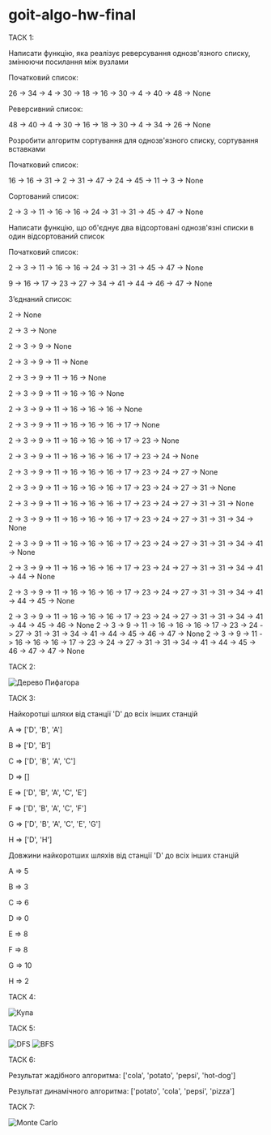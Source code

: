 # goit-algo-hw-final

ТАСК 1:

Hаписати функцію, яка реалізує реверсування однозв'язного списку, змінюючи посилання між вузлами

Початковий список:

26 -> 34 -> 4 -> 30 -> 18 -> 16 -> 30 -> 4 -> 40 -> 48 -> None

Реверсивний список:

48 -> 40 -> 4 -> 30 -> 16 -> 18 -> 30 -> 4 -> 34 -> 26 -> None


Розробити алгоритм сортування для однозв'язного списку, сортування вставками

Початковий список:

16 -> 16 -> 31 -> 2 -> 31 -> 47 -> 24 -> 45 -> 11 -> 3 -> None

Сортований список:

2 -> 3 -> 11 -> 16 -> 16 -> 24 -> 31 -> 31 -> 45 -> 47 -> None


Написати функцію, що об'єднує два відсортовані однозв'язні списки в один відсортований список

Початковий список:

2 -> 3 -> 11 -> 16 -> 16 -> 24 -> 31 -> 31 -> 45 -> 47 -> None

9 -> 16 -> 17 -> 23 -> 27 -> 34 -> 41 -> 44 -> 46 -> 47 -> None

Зʼєднаний список:

2 -> None

2 -> 3 -> None

2 -> 3 -> 9 -> None

2 -> 3 -> 9 -> 11 -> None

2 -> 3 -> 9 -> 11 -> 16 -> None

2 -> 3 -> 9 -> 11 -> 16 -> 16 -> None

2 -> 3 -> 9 -> 11 -> 16 -> 16 -> 16 -> None

2 -> 3 -> 9 -> 11 -> 16 -> 16 -> 16 -> 17 -> None

2 -> 3 -> 9 -> 11 -> 16 -> 16 -> 16 -> 17 -> 23 -> None

2 -> 3 -> 9 -> 11 -> 16 -> 16 -> 16 -> 17 -> 23 -> 24 -> None

2 -> 3 -> 9 -> 11 -> 16 -> 16 -> 16 -> 17 -> 23 -> 24 -> 27 -> None

2 -> 3 -> 9 -> 11 -> 16 -> 16 -> 16 -> 17 -> 23 -> 24 -> 27 -> 31 -> None

2 -> 3 -> 9 -> 11 -> 16 -> 16 -> 16 -> 17 -> 23 -> 24 -> 27 -> 31 -> 31 -> None

2 -> 3 -> 9 -> 11 -> 16 -> 16 -> 16 -> 17 -> 23 -> 24 -> 27 -> 31 -> 31 -> 34 -> None

2 -> 3 -> 9 -> 11 -> 16 -> 16 -> 16 -> 17 -> 23 -> 24 -> 27 -> 31 -> 31 -> 34 -> 41 -> None

2 -> 3 -> 9 -> 11 -> 16 -> 16 -> 16 -> 17 -> 23 -> 24 -> 27 -> 31 -> 31 -> 34 -> 41 -> 44 -> None

2 -> 3 -> 9 -> 11 -> 16 -> 16 -> 16 -> 17 -> 23 -> 24 -> 27 -> 31 -> 31 -> 34 -> 41 -> 44 -> 45 -> None

2 -> 3 -> 9 -> 11 -> 16 -> 16 -> 16 -> 17 -> 23 -> 24 -> 27 -> 31 -> 31 -> 34 -> 41 -> 44 -> 45 -> 46 -> None
2 -> 3 -> 9 -> 11 -> 16 -> 16 -> 16 -> 17 -> 23 -> 24 -> 27 -> 31 -> 31 -> 34 -> 41 -> 44 -> 45 -> 46 -> 47 -> None
2 -> 3 -> 9 -> 11 -> 16 -> 16 -> 16 -> 17 -> 23 -> 24 -> 27 -> 31 -> 31 -> 34 -> 41 -> 44 -> 45 -> 46 -> 47 -> 47 -> None

ТАСК 2:

![Дерево Пифагора](image.png)


ТАСК 3:

Hайкоротші шляхи від станції 'D' до всіх інших станцій

A => ['D', 'B', 'A'] 

B => ['D', 'B'] 

C => ['D', 'B', 'A', 'C'] 

D => [] 

E => ['D', 'B', 'A', 'C', 'E'] 

F => ['D', 'B', 'A', 'C', 'F'] 

G => ['D', 'B', 'A', 'C', 'E', 'G'] 

H => ['D', 'H'] 



Довжини найкоротших шляхів від станції 'D' до всіх інших станцій

A => 5

B => 3

C => 6

D => 0

E => 8

F => 8

G => 10

H => 2


ТАСК 4:


![Купа](./task4/task4.png)


ТАСК 5:

![DFS](./task5/DFS.png)
![BFS](./task5/BFS.png)


ТАСК 6:

Результат жадібного алгоритма: ['cola', 'potato', 'pepsi', 'hot-dog']

Результат динамічного алгоритма: ['potato', 'cola', 'pepsi', 'pizza']


ТАСК 7:

![Monte Carlo](./task7/Monte%20Carlo.png)